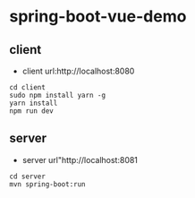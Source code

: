 # spring-boot-vue-demo

## client

* client url:http://localhost:8080

```
cd client
sudo npm install yarn -g
yarn install
npm run dev
```
## server

* server url"http://localhost:8081

```
cd server
mvn spring-boot:run
```
